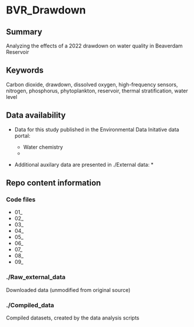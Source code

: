 # BVR_Drawdown

## Summary

Analyzing the effects of a 2022 drawdown on water quality in Beaverdam Reservoir

## Keywords

Carbon dioxide, drawdown, dissolved oxygen, high-frequency sensors, nitrogen, phosphorus, phytoplankton, reservoir, thermal stratification, water level

## Data availability

* Data for this study published in the Environmental Data Initative data portal: 
    * Water chemistry
    * 

* Additional auxilary data are presented in ./External data:
    * 

## Repo content information

### Code files

* 01_
* 02_
* 03_
* 04_
* 05_
* 06_
* 07_
* 08_
* 09_

### ./Raw_external_data

Downloaded data (unmodified from original source)

### ./Compiled_data

Compiled datasets, created by the data analysis scripts

